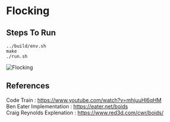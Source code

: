 # Flocking

## Steps To Run
```
../build/env.sh
make
./run.sh
```

![Flocking](https://raw.githubusercontent.com/turrentrock/Simulations/main/Flocking/res/Flocking.gif)

## References

Code Train : https://www.youtube.com/watch?v=mhjuuHl6qHM <br>
Ben Eater Implementation : https://eater.net/boids <br>
Craig Reynolds Explenation : https://www.red3d.com/cwr/boids/ <br>
